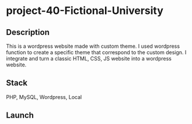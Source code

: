 # project-40-Fictional-University

## Description

This is a wordpress website made with custom theme. I used wordpress function to create a specific theme that correspond to the custom design. I integrate and turn a classic HTML, CSS, JS website into a wordpress website.

## Stack

PHP, MySQL, Wordpress, Local

## Launch
